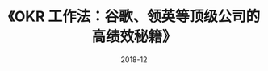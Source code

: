 ---
title: 《OKR 工作法：谷歌、领英等顶级公司的高绩效秘籍》
page: readings
score: 4
comment: 书中介绍的 OKR 实际案例很不错，但没有结合具体实践也只能作为了解
date: 2018-12
douban: https://book.douban.com/subject/27132072/
tags: 
- 产品 & 创业
---